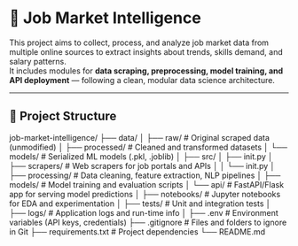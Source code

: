 # 🧠 Job Market Intelligence

This project aims to collect, process, and analyze job market data from multiple online sources to extract insights about trends, skills demand, and salary patterns.  
It includes modules for **data scraping, preprocessing, model training, and API deployment** — following a clean, modular data science architecture.

---

## 📁 Project Structure

job-market-intelligence/
├── data/
│ ├── raw/ # Original scraped data (unmodified)
│ ├── processed/ # Cleaned and transformed datasets
│ └── models/ # Serialized ML models (.pkl, .joblib)
│
├── src/
│ ├── init.py
│ ├── scrapers/ # Web scrapers for job portals and APIs
│ │ └── init.py
│ ├── processing/ # Data cleaning, feature extraction, NLP pipelines
│ ├── models/ # Model training and evaluation scripts
│ └── api/ # FastAPI/Flask app for serving model predictions
│
├── notebooks/ # Jupyter notebooks for EDA and experimentation
│
├── tests/ # Unit and integration tests
│
├── logs/ # Application logs and run-time info
│
├── .env # Environment variables (API keys, credentials)
├── .gitignore # Files and folders to ignore in Git
├── requirements.txt # Project dependencies
└── README.md
